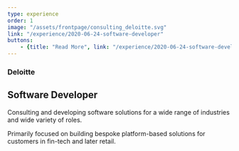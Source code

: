 ```yaml
---
type: experience
order: 1
image: "/assets/frontpage/consulting_deloitte.svg"
link: "/experience/2020-06-24-software-developer"
buttons:
    - {title: "Read More", link: "/experience/2020-06-24-software-developer"}
---
```

### Deloitte
## Software Developer
Consulting and developing software solutions for a wide range of
industries and wide variety of roles.

Primarily focused on building bespoke platform-based solutions for customers
in fin-tech and later retail.